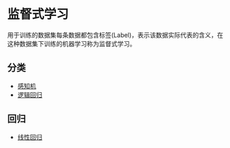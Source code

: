 # 监督式学习

用于训练的数据集每条数据都包含标签(Label)，表示该数据实际代表的含义，在这种数据集下训练的机器学习称为监督式学习。

## 分类
- [感知机](perceptron.ipynb)
- [逻辑回归](./logistic_regression.ipynb)

## 回归
- [线性回归](./linear_regression.ipynb)